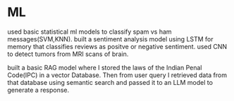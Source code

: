 # ML
used basic statistical ml models to classify spam vs ham messages(SVM,KNN).
built a sentiment analysis model using LSTM for memory that classifies reviews as positve or negative sentiment.
used CNN to detect tumors from MRI scans of brain.

built a basic RAG model where I stored the laws of the Indian Penal Code(IPC) in a vector Database. Then from user query I retrieved data from that database using semantic search and passed it to an LLM model to generate a response.

